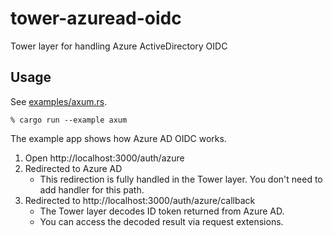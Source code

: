 # tower-azuread-oidc
Tower layer for handling Azure ActiveDirectory OIDC

## Usage
See [examples/axum.rs](examples/axum.rs).

```
% cargo run --example axum
```

The example app shows how Azure AD OIDC works.

1. Open http://localhost:3000/auth/azure
2. Redirected to Azure AD
    - This redirection is fully handled in the Tower layer. You don't need to add handler for this path.
3. Redirected to http://localhost:3000/auth/azure/callback
    - The Tower layer decodes ID token returned from Azure AD.
    - You can access the decoded result via request extensions.

